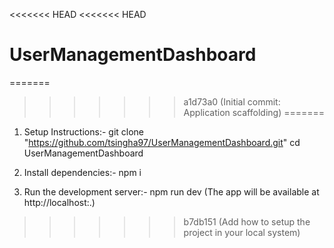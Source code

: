 <<<<<<< HEAD
<<<<<<< HEAD
# UserManagementDashboard
=======

>>>>>>> a1d73a0 (Initial commit: Application scaffolding)
=======
1. Setup Instructions:-
   git clone "https://github.com/tsingha97/UserManagementDashboard.git"
   cd UserManagementDashboard

2. Install dependencies:-
   npm i

3. Run the development server:-
   npm run dev
   (The app will be available at http://localhost:.)
>>>>>>> b7db151 (Add how to setup the project in your local system)

